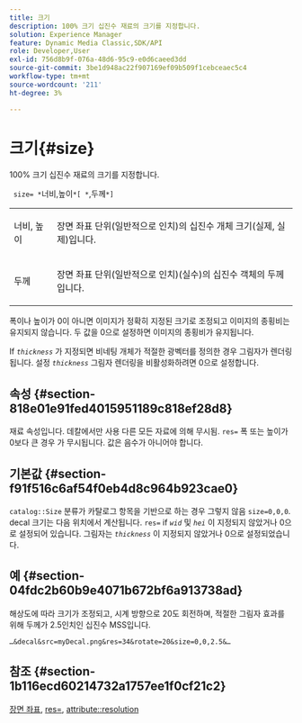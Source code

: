 ```yaml
---
title: 크기
description: 100% 크기 십진수 재료의 크기를 지정합니다.
solution: Experience Manager
feature: Dynamic Media Classic,SDK/API
role: Developer,User
exl-id: 756d8b9f-076a-48d6-95c9-e0d6caeed3dd
source-git-commit: 3be1d948ac22f907169ef09b509f1cebceaec5c4
workflow-type: tm+mt
source-wordcount: '211'
ht-degree: 3%

---
```


# 크기{#size}

100% 크기 십진수 재료의 크기를 지정합니다.

` size= *`너비,높이`*[ *`,두께`*]`

<table id="simpletable_00B1226F3B8B49D895D1269AB03D5043"> 
 <tr class="strow"> 
  <td class="stentry"> <p> <span class="varname"> 너비, 높이 </span> </p> </td> 
  <td class="stentry"> <p>장면 좌표 단위(일반적으로 인치)의 십진수 개체 크기(실제, 실제)입니다. </p> </td> 
 </tr> 
 <tr class="strow"> 
  <td class="stentry"> <p> <span class="varname"> 두께 </span> </p> </td> 
  <td class="stentry"> <p>장면 좌표 단위(일반적으로 인치)(실수)의 십진수 객체의 두께입니다. </p> </td> 
 </tr> 
</table>

폭이나 높이가 0이 아니면 이미지가 정확히 지정된 크기로 조정되고 이미지의 종횡비는 유지되지 않습니다. 두 값을 0으로 설정하면 이미지의 종횡비가 유지됩니다.

If *`thickness`* 가 지정되면 비네팅 개체가 적절한 광벡터를 정의한 경우 그림자가 렌더링됩니다. 설정 *`thickness`* 그림자 렌더링을 비활성화하려면 0으로 설정합니다.

## 속성 {#section-818e01e91fed4015951189c818ef28d8}

재료 속성입니다. 데칼에서만 사용 다른 모든 자료에 의해 무시됨. `res=` 폭 또는 높이가 0보다 큰 경우 가 무시됩니다. 값은 음수가 아니어야 합니다.

## 기본값 {#section-f91f516c6af54f0eb4d8c964b923cae0}

`catalog::Size` 분류가 카탈로그 항목을 기반으로 하는 경우 그렇지 않음 `size=0,0,0`. decal 크기는 다음 위치에서 계산됩니다. `res=` if *`wid`* 및 *`hei`* 이 지정되지 않았거나 0으로 설정되어 있습니다. 그림자는 *`thickness`* 이 지정되지 않았거나 0으로 설정되었습니다.

## 예 {#section-04fdc2b60b9e4071b672bf6a913738ad}

해상도에 따라 크기가 조정되고, 시계 방향으로 20도 회전하며, 적절한 그림자 효과를 위해 두께가 2.5인치인 십진수 MSS입니다.

`…&decal&src=myDecal.png&res=34&rotate=20&size=0,0,2.5&…`

## 참조 {#section-1b116ecd60214732a1757ee1f0cf21c2}

[장면 좌표](../../../../../ir-api/http-protocol/image-rendering-api-ref/c-ir-http-protocol-ref/c-ir-http-protocol-syntax-and-features/c-ir-vignettes/c-ir-scene-coordinates.md#concept-528507024fa640b19a2631357febf7f1), [res=](../../../../../ir-api/http-protocol/image-rendering-api-ref/c-ir-http-protocol-ref/c-ir-http-protocol-command-reference/r-ir-res.md#reference-0ad9de8887144c83a6db97b4994f7c04), [attribute::resolution](../../../../../ir-api/material-cat/image-rendering-api-ref/c-ir-material-catalog/c-ir-attributes-reference/r-ir-resolution.md#reference-09fe14e6bfbf4db6b7f4369fffecc806)
